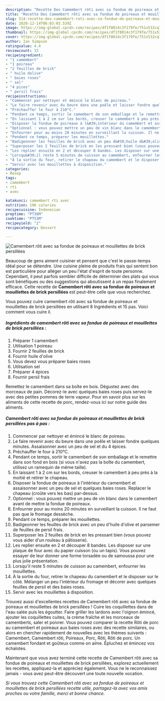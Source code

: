 ```yaml
---
description: "Recette Des Camembert rôti avec sa fondue de poireaux et mouillettes de brick persillées"
title: "Recette Des Camembert rôti avec sa fondue de poireaux et mouillettes de brick persillées"
slug: 514-recette-des-camembert-roti-avec-sa-fondue-de-poireaux-et-mouillettes-de-brick-persillees
date: 2020-12-14T06:03:03.539Z
image: https://img-global.cpcdn.com/recipes/df1f8014c3f179fe/751x532cq70/camembert-roti-avec-sa-fondue-de-poireaux-et-mouillettes-de-brick-persillees-photo-principale-de-la-recette.jpg
thumbnail: https://img-global.cpcdn.com/recipes/df1f8014c3f179fe/751x532cq70/camembert-roti-avec-sa-fondue-de-poireaux-et-mouillettes-de-brick-persillees-photo-principale-de-la-recette.jpg
cover: https://img-global.cpcdn.com/recipes/df1f8014c3f179fe/751x532cq70/camembert-roti-avec-sa-fondue-de-poireaux-et-mouillettes-de-brick-persillees-photo-principale-de-la-recette.jpg
author: Ian Simpson
ratingvalue: 4.4
reviewcount: 15
recipeingredient:
- "1 camembert"
- "1 poireau"
- "2 feuilles de brick"
- " huile dolive"
- " baies roses"
- " sel"
- "4 pices"
- " persil frais"
recipeinstructions:
- "Commencer par nettoyer et émincé le blanc de poireau."
- "Le faire revenir avec du beure dans une poêle et laisser fondre quelques minutes. Assaisonner avec un peu de sel et du 4 épices."
- "Préchauffer le four à 210°C."
- "Pendant ce temps, sortir le camembert de son emballage et le remettre dans son fond en bois (si vous n&#39;avez pas la boîte du camembert, utilisez un ramequin de même taille)."
- "En laissant 1 à 2 cm sur les bords, creuser le camembert à peu près à la moitié et retirer le chapeau."
- "Disposer la fondue de poireaux à l&#39;intérieur du camembert et assaisonner avec un peu de sel et quelques baies roses. Replacer le chapeau (croûte vers les bas) par-dessus."
- "Optionnel : vous pouvez mettre un peu de vin blanc dans le camembert avant de mettre la fondue de poireaux."
- "Enfourner pour au moins 20 minutes en surveillant la cuisson. Il ne faut pas que le fromage dessèche."
- "Pendant ce temps, préparer les mouillettes."
- "Badigeonner les feuilles de brick avec un peu d&#39;huile d&#39;olive et parsemer de feuilles de persil frais."
- "Superposer les 2 feuilles de brick en les pressant bien (vous pouvez vous aider d&#39;un rouleau à pâtisserie)."
- "Les replier ensuite en 2 et découper 8 bandes. Les disposer sur une plaque de four avec du papier cuisson (ou un tapis). Vous pouvez essayer de leur donner une forme torsadée ou de samoussa pour une plus jolie présentation."
- "Lorsqu&#39;il reste 5 minutes de cuisson au camembert, enfourner les mouillettes."
- "À la sortie du four, retirer le chapeau du camembert et le disposer sur le côté. Mélanger un peu l&#39;intérieur du fromage et décorer avec quelques feuilles de persil et des baies roses."
- "Servir avec les mouillettes à disposition."
categories:
- Resep
tags:
- camembert
- rti
- avec

katakunci: camembert rti avec 
nutrition: 196 calories
recipecuisine: Indonesian
preptime: "PT36M"
cooktime: "PT53M"
recipeyield: "2"
recipecategory: Dessert

---
```



![Camembert rôti avec sa fondue de poireaux et mouillettes de brick persillées](https://img-global.cpcdn.com/recipes/df1f8014c3f179fe/751x532cq70/camembert-roti-avec-sa-fondue-de-poireaux-et-mouillettes-de-brick-persillees-photo-principale-de-la-recette.jpg)

Beaucoup de gens aiment cuisiner et pensent que c'est le passe-temps idéal pour se détendre. Une cuisine pleine de produits frais qui sentent bon est particulière pour alléger un peu l'état d'esprit de toute personne. Cependant, il peut parfois sembler difficile de déterminer des plats qui vous sont bénéfiques ou des suggestions qui aboutissent à un repas finalement efficace. Cette recette de <strong> Camembert rôti avec sa fondue de poireaux et mouillettes de brick persillées </strong> est peut-être celle que vous recherchez.

<!--inarticleads1-->

Vous pouvez cuire camembert rôti avec sa fondue de poireaux et mouillettes de brick persillées en utilisant 8 Ingrédients et 15 pas. Voici comment vous cuire il.

##### Ingrédients de camembert rôti avec sa fondue de poireaux et mouillettes de brick persillées :

1. Préparer 1 camembert
1. Utilisation 1 poireau
1. Fournir 2 feuilles de brick
1. Fournir  huile d&#39;olive
1. Vous devez vous préparer  baies roses
1. Utilisation  sel
1. Préparer 4 épices
1. Fournir  persil frais


Remettez le camembert dans sa boîte en bois. Dégustez avec des morceaux de pain. Décorez-le avec quelques baies roses puis servez-le avec des petites pommes de terre vapeur. Pour en savoir plus sur les aliments de cette recette de porc, rendez-vous ici sur notre guide des aliments. 

<!--inarticleads2-->

##### Camembert rôti avec sa fondue de poireaux et mouillettes de brick persillées pas à pas :

1. Commencer par nettoyer et émincé le blanc de poireau.
1. Le faire revenir avec du beure dans une poêle et laisser fondre quelques minutes. Assaisonner avec un peu de sel et du 4 épices.
1. Préchauffer le four à 210°C.
1. Pendant ce temps, sortir le camembert de son emballage et le remettre dans son fond en bois (si vous n&#39;avez pas la boîte du camembert, utilisez un ramequin de même taille).
1. En laissant 1 à 2 cm sur les bords, creuser le camembert à peu près à la moitié et retirer le chapeau.
1. Disposer la fondue de poireaux à l&#39;intérieur du camembert et assaisonner avec un peu de sel et quelques baies roses. Replacer le chapeau (croûte vers les bas) par-dessus.
1. Optionnel : vous pouvez mettre un peu de vin blanc dans le camembert avant de mettre la fondue de poireaux.
1. Enfourner pour au moins 20 minutes en surveillant la cuisson. Il ne faut pas que le fromage dessèche.
1. Pendant ce temps, préparer les mouillettes.
1. Badigeonner les feuilles de brick avec un peu d&#39;huile d&#39;olive et parsemer de feuilles de persil frais.
1. Superposer les 2 feuilles de brick en les pressant bien (vous pouvez vous aider d&#39;un rouleau à pâtisserie).
1. Les replier ensuite en 2 et découper 8 bandes. Les disposer sur une plaque de four avec du papier cuisson (ou un tapis). Vous pouvez essayer de leur donner une forme torsadée ou de samoussa pour une plus jolie présentation.
1. Lorsqu&#39;il reste 5 minutes de cuisson au camembert, enfourner les mouillettes.
1. À la sortie du four, retirer le chapeau du camembert et le disposer sur le côté. Mélanger un peu l&#39;intérieur du fromage et décorer avec quelques feuilles de persil et des baies roses.
1. Servir avec les mouillettes à disposition.


Trouvez aussi d&#39;excellentes recettes de Camembert rôti avec sa fondue de poireaux et mouillettes de brick persillées ! Cuire les coquillettes dans de l&#39;eau salée puis les égoutter. Faire griller les lardons avec l&#39;oignon émincé, ajouter les coquillettes cuites, la crème fraîche et les morceaux de camemberts, saler et poivrer. Vous pouvez comparer la recette Rôti de porc au camembert et poireaux aux baies roses avec des recette similaires, ou alors en chercher rapidement de nouvelles avec les thèmes suivants : Camembert, Camembert rôti, Poireaux, Porc, Rôti, Rôti de porc. Un camembert fondant et goûteux comme on aime. Épluchez et émincez vos échalotes. 

<!--inarticleads1-->

<p>
Maintenant que vous avez terminé cette recette de Camembert rôti avec sa fondue de poireaux et mouillettes de brick persillées, explorez actuellement les recettes, appliquez-la et appréciez également. Vous ne le reconnaissez jamais - vous avez peut-être découvert une toute nouvelle vocation.
</p>

<p>
<i>Si vous trouvez cette Camembert rôti avec sa fondue de poireaux et mouillettes de brick persillées recette utile, partagez-la avec vos amis proches ou votre famille, merci et bonne chance.</i>
</p>
